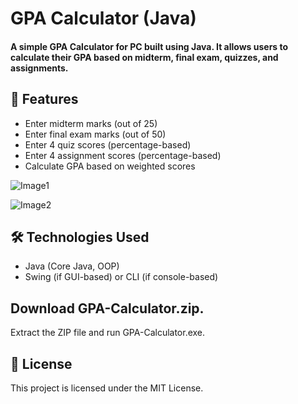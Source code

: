 # GPA Calculator (Java)

#### A simple GPA Calculator for PC built using Java. It allows users to calculate their GPA based on midterm, final exam, quizzes, and assignments.

## 📌 Features

* Enter midterm marks (out of 25)
* Enter final exam marks (out of 50)
* Enter 4 quiz scores (percentage-based)
* Enter 4 assignment scores (percentage-based)
* Calculate GPA based on weighted scores

![Image1](https://i.imgur.com/9CWFjzh.png)

![Image2](https://i.imgur.com/dpxaxMx.png)


## 🛠️ Technologies Used

* Java (Core Java, OOP)
* Swing (if GUI-based) or CLI (if console-based)

## Download GPA-Calculator.zip.

Extract the ZIP file and run GPA-Calculator.exe.

## 📜 License

This project is licensed under the MIT License.
